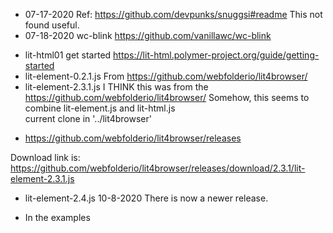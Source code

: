 
* 07-17-2020  Ref: https://github.com/devpunks/snuggsi#readme
   This not found useful.
* 07-18-2020  wc-blink
https://github.com/vanillawc/wc-blink

<script type="module" src="https://cdn.jsdelivr.net/gh/vanillawc/wc-blink/index.js"></script>
* lit-html01 get started 
https://lit-html.polymer-project.org/guide/getting-started
* lit-element-0.2.1.js
From https://github.com/webfolderio/lit4browser/
* lit-element-2.3.1.js
I THINK this was from the  https://github.com/webfolderio/lit4browser/
Somehow, this seems to combine lit-element.js and lit-html.js  
current clone in '../lit4browser'
 - https://github.com/webfolderio/lit4browser/releases
 
Download link is: https://github.com/webfolderio/lit4browser/releases/download/2.3.1/lit-element-2.3.1.js
* lit-element-2.4.js
 10-8-2020  There is now a newer release.

* In the examples
